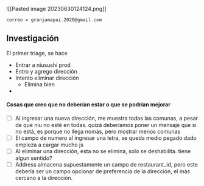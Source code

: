 

![[Pasted image 20230630124124.png]]

	correo = granjamapai.2020@gmail.com
## Investigación

El primer triage, se hace

- Entrar a niusushi prod
- Entro y agrego dirección
- Intento eliminar dirección
	- Elimina bien
- 


#### Cosas que creo que no deberían estar o que se podrían mejorar

- [ ]  Al ingresar una nueva dirección, me muestra todas las comunas, a pesar de que niu  no esté en todas. quizá deberíamos poner un mensaje que si no está, es porque no llega nomás, pero mostrar menos comunas
- [ ] El campo de numero al ingresar una letra, se queda medio pegado dado empieza a cargar mucho js
- [ ] Al eliminar una dirección, esta no se elimina, solo se deshabilita. tiene algun sentido?
- [ ] Address almacena supuestamente un campo de restaurant_id, pero este debería ser un campo opcionar de preferencia de la dirección, el más cercano a la dirección.